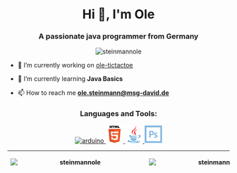 <h1 align="center">Hi 👋, I'm Ole</h1>
<h3 align="center">A passionate java programmer from Germany</h3>

<p align="center"> <img src="https://komarev.com/ghpvc/?username=steinmannole&label=Profile%20views&color=0e75b6&style=flat-square" alt="steinmannole" /> </p>

- 🔭 I’m currently working on [ole-tictactoe](https://github.com/steinmannole/ole-tictactoe)

- 🌱 I’m currently learning **Java Basics**

- 📫 How to reach me **ole.steinmann@msg-david.de**


<h3 align="center">Languages and Tools:</h3>

<p align="center"> <a href="https://www.arduino.cc/" target="_blank"> <img src="https://cdn.worldvectorlogo.com/logos/arduino-1.svg" alt="arduino" width="40" height="40"/> </a> <a href="https://www.w3.org/html/" target="_blank"> <img src="https://raw.githubusercontent.com/devicons/devicon/master/icons/html5/html5-original-wordmark.svg" alt="html5" width="40" height="40"/> </a> <a href="https://www.java.com" target="_blank"> <img src="https://raw.githubusercontent.com/devicons/devicon/master/icons/java/java-original.svg" alt="java" width="40" height="40"/> </a> <a href="https://www.photoshop.com/en" target="_blank"> <img src="https://raw.githubusercontent.com/devicons/devicon/master/icons/photoshop/photoshop-line.svg" alt="photoshop" width="40" height="40"/> </a> </p>


<table>
<thead>
<tr>
<th><p><img align="left" src="https://github-readme-stats.vercel.app/api?username=steinmannole&show_icons=true&theme=dark&locale=en" alt="steinmannole" width="300" height="300"/></p></th>
<th><p><img align="right" src="https://github-readme-streak-stats.herokuapp.com/?user=steinmannole&theme=dark" alt="steinmannole" width="300" height="300"/></p></th>
</table>
</thead>
</tr>

